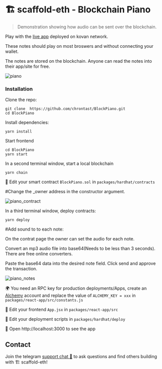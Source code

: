 # 🏗 scaffold-eth - Blockchain Piano

> Demonstration showing how audio can be sent over the blockchain.

Play with the [live app](https://dusty-rice5.surge.sh/) deployed on kovan network.

These notes should play on most broswers and without connecting your wallet.

The notes are stored on the blockchain.  Anyone can read the notes into their app/site for free.

![piano](https://user-images.githubusercontent.com/75052782/168682799-b3f65571-8483-46eb-909c-b2b712237616.png)


### Installation

Clone the repo:
```
git clone  https://github.com/chrontast/BlockPiano.git
cd BlockPiano
```

Install dependencies:
```
yarn install
```

Start frontend
```
cd BlockPiano
yarn start
```

In a second terminal window, start a local blockchain
```
yarn chain
```

🔏 Edit your smart contract `BlockPiano.sol` in `packages/hardhat/contracts`

#Change the _owner address in the constructor argument.

![piano_contract](https://user-images.githubusercontent.com/75052782/168694444-7de245f2-9749-4242-8f40-021ebf085974.png)


In a third terminal window, deploy contracts:
```
yarn deploy
```

#Add sound to to each note:

On the contrat page the owner can set the audio for each note.

Convert an mp3 audio file into base64(Needs to be less than 3 seconds). There are free online converters.

Paste the base64 data into the desired note field. Click send and approve the transaction.

![piano_notes](https://user-images.githubusercontent.com/75052782/168694488-a30a7fe4-2f80-4bc4-bebe-617d6863e3f3.png)


🌍 You need an RPC key for production deployments/Apps, create an [Alchemy](https://www.alchemy.com/) account and replace the value of `ALCHEMY_KEY = xxx` in `packages/react-app/src/constants.js`

📝 Edit your frontend `App.jsx` in `packages/react-app/src`

💼 Edit your deployment scripts in `packages/hardhat/deploy`

📱 Open http://localhost:3000 to see the app



## Contact

Join the telegram [support chat 💬](https://t.me/joinchat/KByvmRe5wkR-8F_zz6AjpA) to ask questions and find others building with 🏗 scaffold-eth!

